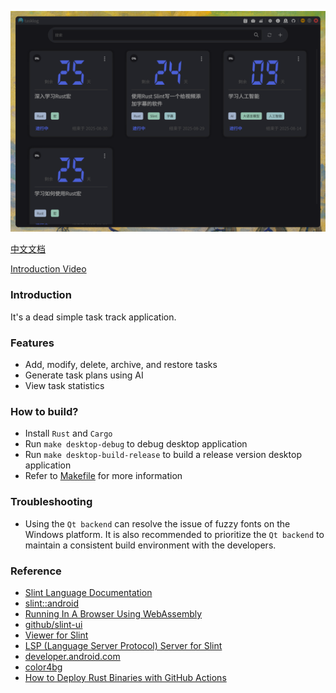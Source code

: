 ![screenshot](./screenshot/1.png)

[中文文档](./README.zh-CN.md)

[Introduction Video](https://youtu.be/f_Fq8rE-Ghs)

### Introduction
It's a dead simple task track application.

### Features
- Add, modify, delete, archive, and restore tasks
- Generate task plans using AI
- View task statistics

### How to build?
- Install `Rust` and `Cargo`
- Run `make desktop-debug` to debug desktop application
- Run `make desktop-build-release` to build a release version desktop application
- Refer to [Makefile](./Makefile) for more information

### Troubleshooting
- Using the `Qt backend` can resolve the issue of fuzzy fonts on the Windows platform. It is also recommended to prioritize the `Qt backend` to maintain a consistent build environment with the developers.

### Reference
- [Slint Language Documentation](https://slint-ui.com/releases/1.0.0/docs/slint/)
- [slint::android](https://snapshots.slint.dev/master/docs/rust/slint/android/#building-and-deploying)
- [Running In A Browser Using WebAssembly](https://releases.slint.dev/1.7.0/docs/slint/src/quickstart/running_in_a_browser)
- [github/slint-ui](https://github.com/slint-ui/slint)
- [Viewer for Slint](https://github.com/slint-ui/slint/tree/master/tools/viewer)
- [LSP (Language Server Protocol) Server for Slint](https://github.com/slint-ui/slint/tree/master/tools/lsp)
- [developer.android.com](https://developer.android.com/guide)
- [color4bg](https://www.color4bg.com/zh-hans/)
- [How to Deploy Rust Binaries with GitHub Actions](https://dzfrias.dev/blog/deploy-rust-cross-platform-github-actions/)
